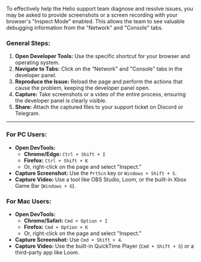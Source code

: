 To effectively help the Helio support team diagnose and resolve issues, you may be asked to provide screenshots or a screen recording with your browser's "Inspect Mode" enabled. This allows the team to see valuable debugging information from the "Network" and "Console" tabs.

### General Steps:

1.  **Open Developer Tools:** Use the specific shortcut for your browser and operating system.
2.  **Navigate to Tabs:** Click on the "Network" and "Console" tabs in the developer panel.
3.  **Reproduce the Issue:** Reload the page and perform the actions that cause the problem, keeping the developer panel open.
4.  **Capture:** Take screenshots or a video of the entire process, ensuring the developer panel is clearly visible.
5.  **Share:** Attach the captured files to your support ticket on Discord or Telegram.

---

### For PC Users:

- **Open DevTools:**
  - **Chrome/Edge:** `Ctrl + Shift + I`
  - **Firefox:** `Ctrl + Shift + K`
  - Or, right-click on the page and select "Inspect."
- **Capture Screenshot:** Use the `PrtScn` key or `Windows + Shift + S`.
- **Capture Video:** Use a tool like OBS Studio, Loom, or the built-in Xbox Game Bar (`Windows + G`).

### For Mac Users:

- **Open DevTools:**
  - **Chrome/Safari:** `Cmd + Option + I`
  - **Firefox:** `Cmd + Option + K`
  - Or, right-click on the page and select "Inspect."
- **Capture Screenshot:** Use `Cmd + Shift + 4`.
- **Capture Video:** Use the built-in QuickTime Player (`Cmd + Shift + 5`) or a third-party app like Loom.
